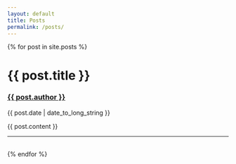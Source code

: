 ```yaml
---
layout: default
title: Posts
permalink: /posts/
---
```


{% for post in site.posts %}
  <h1><b>{{ post.title }}</b></h1>
  <h3><u>{{ post.author }}</u></h3>
  <time datetime="{{ page.date | date: "%d %B %Y" }}">{{ post.date | date_to_long_string }}</time>
  <p>{{ post.content }}</p>
  <hr><br>
{% endfor %}

